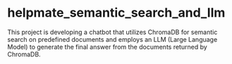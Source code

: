 # helpmate_semantic_search_and_llm
This project is developing a chatbot that utilizes ChromaDB for semantic search on predefined documents and employs an LLM (Large Language Model) to generate the final answer from the documents returned by ChromaDB.
